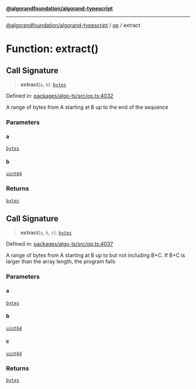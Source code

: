 [**@algorandfoundation/algorand-typescript**](../../../README.md)

***

[@algorandfoundation/algorand-typescript](../../../README.md) / [op](../README.md) / extract

# Function: extract()

## Call Signature

> **extract**(`a`, `b`): [`bytes`](../../../type-aliases/bytes.md)

Defined in: [packages/algo-ts/src/op.ts:4032](https://github.com/algorandfoundation/puya-ts/blob/89ee9cf9a58d93e3ffbb727cfadf537835799a71/packages/algo-ts/src/op.ts#L4032)

A range of bytes from A starting at B up to the end of the sequence

### Parameters

#### a

[`bytes`](../../../type-aliases/bytes.md)

#### b

[`uint64`](../../../type-aliases/uint64.md)

### Returns

[`bytes`](../../../type-aliases/bytes.md)

## Call Signature

> **extract**(`a`, `b`, `c`): [`bytes`](../../../type-aliases/bytes.md)

Defined in: [packages/algo-ts/src/op.ts:4037](https://github.com/algorandfoundation/puya-ts/blob/89ee9cf9a58d93e3ffbb727cfadf537835799a71/packages/algo-ts/src/op.ts#L4037)

A range of bytes from A starting at B up to but not including B+C. If B+C is larger than the array length, the program fails

### Parameters

#### a

[`bytes`](../../../type-aliases/bytes.md)

#### b

[`uint64`](../../../type-aliases/uint64.md)

#### c

[`uint64`](../../../type-aliases/uint64.md)

### Returns

[`bytes`](../../../type-aliases/bytes.md)
